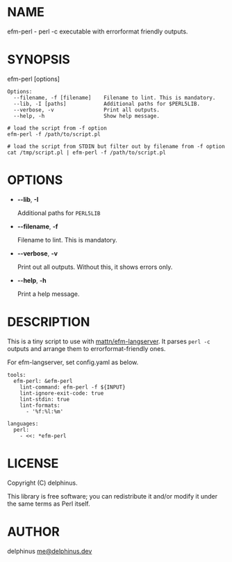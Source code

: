 # NAME

efm-perl - perl -c executable with errorformat friendly outputs.

# SYNOPSIS

efm-perl \[options\]

    Options:
      --filename, -f [filename]    Filename to lint. This is mandatory.
      --lib, -I [paths]            Additional paths for $PERL5LIB.
      --verbose, -v                Print all outputs.
      --help, -h                   Show help message.

    # load the script from -f option
    efm-perl -f /path/to/script.pl

    # load the script from STDIN but filter out by filename from -f option
    cat /tmp/script.pl | efm-perl -f /path/to/script.pl

# OPTIONS

- **--lib**, **-I**

    Additional paths for `PERL5LIB`

- **--filename**, **-f**

    Filename to lint. This is mandatory.

- **--verbose**, **-v**

    Print out all outputs. Without this, it shows errors only.

- **--help**, **-h**

    Print a help message.

# DESCRIPTION

This is a tiny script to use with [mattn/efm-langserver](https://github.com/mattn/efm-langserver).
It parses `perl -c` outputs and arrange them to errorformat-friendly ones.

For efm-langserver, set config.yaml as below.

    tools:
      efm-perl: &efm-perl
        lint-command: efm-perl -f ${INPUT}
        lint-ignore-exit-code: true
        lint-stdin: true
        lint-formats:
          - '%f:%l:%m'

    languages:
      perl:
        - <<: *efm-perl

# LICENSE

Copyright (C) delphinus.

This library is free software; you can redistribute it and/or modify
it under the same terms as Perl itself.

# AUTHOR

delphinus <me@delphinus.dev>
